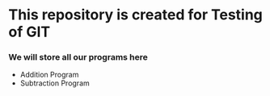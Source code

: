 <h1> This repository is created for Testing of GIT </h1>
<h3> We will store all our programs here</h3>
<ul>
	<li>Addition Program</li>
	<li>Subtraction Program</li>
</ul>

